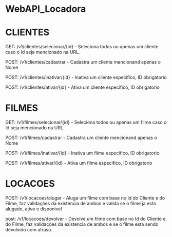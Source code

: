 # WebAPI_Locadora

# CLIENTES

GET: /v1/clientes/selecionar/{id} -
        Seleciona todos ou apenas um cliente caso o Id seja mencionado na URL.
  
POST: /v1/clientes/cadastrar -
        Cadastra um cliente mencionand apenas o Nome
  
POST: /v1/clientes/inativar/{id} -
        Inativa um cliente especifico, ID obrigatorio
  
POST: /v1/clientes/ativar/{id} -
        Ativa um cliente especifico, ID obrigatorio  
  
# FILMES

GET: /v1/filmes/selecionar/{id} -
        Seleciona todos ou apenas um filme caso o Id seja mencionado na URL.
   
POST: /v1/filmes/cadastrar -
        Cadastra um cliente mencionand apenas o Nome
        
POST: /v1/filmes/inativar/{id} -
        Inativa um filme especifico, ID obrigatorio
        
POST: /v1/filmes/ativar/{id} -
        Ativa um filme especifico, ID obrigatorio 
        
# LOCACOES

POST: /v1/locacoes/alugar - 
        Aluga um filme com base no Id do Cliente e do Filme, faz validações da existencia de ambos e valida se o filme ja esta alugado, ativo e disponivel
        
post: /v1/locacoes/devolver -
        Devolve um filme com base no Id do Cliente e do Filme, faz validações da existencia de ambos e se o filme esta sendo devolvido com atraso. 
  
 
 
  
  
